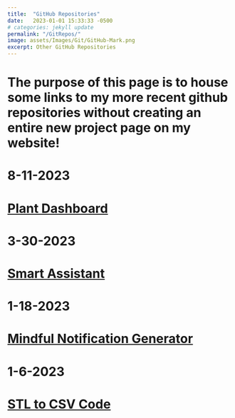 ```yaml
---
title:  "GitHub Repositories"
date:   2023-01-01 15:33:33 -0500
# categories: jekyll update
permalink: "/GitRepos/"
image: assets/Images/Git/GitHub-Mark.png
excerpt: Other GitHub Repositories
---
```

# The purpose of this page is to house some links to my more recent github repositories without creating an entire new project page on my website!
# 8-11-2023
# [Plant Dashboard](https://github.com/bji219/Plant-Dashboard/)

# 3-30-2023
# [Smart Assistant](https://bji219.github.io/Smart_Assistant/)

# 1-18-2023
# [Mindful Notification Generator](https://bji219.github.io/Mindful_Notis/)

# 1-6-2023
# [STL to CSV Code](https://bji219.github.io/STL_to_CSV/)
